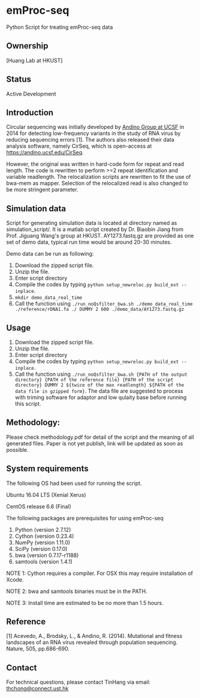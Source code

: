 # emProc-seq
Python Script for treating emProc-seq data

## Ownership
[Huang Lab at HKUST]

## Status
Active Development

## Introduction
Circular sequencing was initially developed by [Andino Group at UCSF](https://andino.ucsf.edu/) in 2014 for detecting low-frequency variants in the study of RNA virus by reducing sequencing errors [1]. The authors also released their data analysis software, namely CirSeq, which is open-access at https://andino.ucsf.edu/CirSeq.

However, the original was written in hard-code form for repeat and read length. The code is rewritten to perform >=2 repeat identification and variable readlength. The relocalization scripts are rewritten to fit the use of bwa-mem as mapper. Selection of the relocalized read is also changed to be more stringent parameter.

## Simulation data

Script for generating simulation data is located at directory named as simulation_script/. It is a matlab script created by Dr. Biaobin Jiang from Prof. Jiguang Wang's group at HKUST. AY1273.fastq.gz are provided as one set of demo data, typical run time would be around 20-30 minutes.

Demo data can be run as following:

1. Download the zipped script file.
2. Unzip the file.
3. Enter script directory
3. Compile the codes by typing `python setup_newreloc.py build_ext --inplace`.
4. `mkdir demo_data_real_time`
5. Call the function using `./run_noQsfilter_bwa.sh ./demo_data_real_time ./reference/rDNA1.fa ./ DUMMY 2 600 ./demo_data/AY1273.fastq.gz `


## Usage
1. Download the zipped script file.
2. Unzip the file.
3. Enter script directory
3. Compile the codes by typing `python setup_newreloc.py build_ext --inplace`.
4. Call the function using `./run_noQsfilter_bwa.sh {PATH of the output directory} {PATH of the reference file} {PATH of the script directory} DUMMY 2 ${twice of the max readlength} ${PATH of the data file in gzipped form}`. The data file are suggested to process with triming software for adaptor and low qulaity base before running this script.

## Methodology:

Please check methodology.pdf for detail of the script and the meaning of all generated files. Paper is not yet publish, link will be updated as soon as possible.

## System requirements

The following OS had been used for running the script.

Ubuntu 16.04 LTS (Xenial Xerus)

CentOS release 6.6 (Final)


The following packages are prerequisites for using emProc-seq

1. Python (version 2.7.12)    
2. Cython (version 0.23.4)   
3. NumPy (version 1.11.0)     
4. SciPy (version 0.17.0)    
5. bwa (version 0.7.17-r1188)   
6. samtools (version 1.4.1)

NOTE 1: Cython requires a compiler. For OSX this may require installation of Xcode.

NOTE 2: bwa and samtools binaries must be in the PATH.

NOTE 3: Install time are estimated to be no more than 1.5 hours.


## Reference
[1] Acevedo, A., Brodsky, L., & Andino, R. (2014). Mutational and fitness landscapes of an RNA virus revealed through population sequencing. Nature, 505, pp.686-690.

## Contact
For technical questions, please contact TinHang via email: thchong@connect.ust.hk

